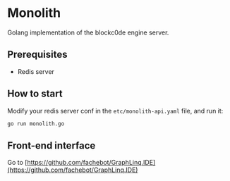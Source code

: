 # Monolith
Golang implementation of the blockc0de engine server.

## Prerequisites
- Redis server

## How to start
Modify your redis server conf in the `etc/monolith-api.yaml` file, and run it:
```bash
go run monolith.go
```

## Front-end interface
Go to [https://github.com/fachebot/GraphLinq.IDE](https://github.com/fachebot/GraphLinq.IDE)
